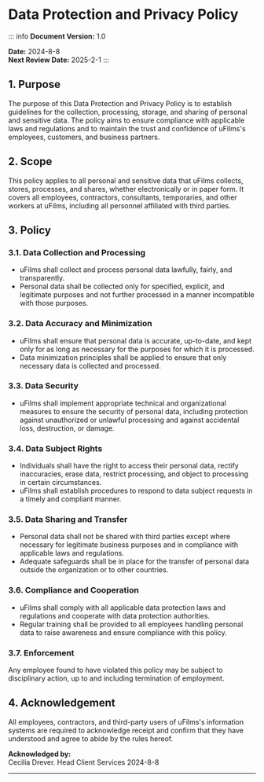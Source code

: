# Data Protection and Privacy Policy

::: info <Badge type="tip" text="Document Data:" />
**Document Version:** 1.0

**Date:** 2024-8-8  
**Next Review Date:** 2025-2-1
:::

## 1. Purpose

The purpose of this Data Protection and Privacy Policy is to establish guidelines for the collection, processing, storage, and sharing of personal and sensitive data. The policy aims to ensure compliance with applicable laws and regulations and to maintain the trust and confidence of uFilms's employees, customers, and business partners.

## 2. Scope

This policy applies to all personal and sensitive data that uFilms collects, stores, processes, and shares, whether electronically or in paper form. It covers all employees, contractors, consultants, temporaries, and other workers at uFilms, including all personnel affiliated with third parties.

## 3. Policy

### 3.1. Data Collection and Processing

- uFilms shall collect and process personal data lawfully, fairly, and transparently.
- Personal data shall be collected only for specified, explicit, and legitimate purposes and not further processed in a manner incompatible with those purposes.

### 3.2. Data Accuracy and Minimization

- uFilms shall ensure that personal data is accurate, up-to-date, and kept only for as long as necessary for the purposes for which it is processed.
- Data minimization principles shall be applied to ensure that only necessary data is collected and processed.

### 3.3. Data Security

- uFilms shall implement appropriate technical and organizational measures to ensure the security of personal data, including protection against unauthorized or unlawful processing and against accidental loss, destruction, or damage.

### 3.4. Data Subject Rights

- Individuals shall have the right to access their personal data, rectify inaccuracies, erase data, restrict processing, and object to processing in certain circumstances.
- uFilms shall establish procedures to respond to data subject requests in a timely and compliant manner.

### 3.5. Data Sharing and Transfer

- Personal data shall not be shared with third parties except where necessary for legitimate business purposes and in compliance with applicable laws and regulations.
- Adequate safeguards shall be in place for the transfer of personal data outside the organization or to other countries.

### 3.6. Compliance and Cooperation

- uFilms shall comply with all applicable data protection laws and regulations and cooperate with data protection authorities.
- Regular training shall be provided to all employees handling personal data to raise awareness and ensure compliance with this policy.

### 3.7. Enforcement

Any employee found to have violated this policy may be subject to disciplinary action, up to and including termination of employment.

## 4. Acknowledgement

All employees, contractors, and third-party users of uFilms's information systems are required to acknowledge receipt and confirm that they have understood and agree to abide by the rules hereof.

**Acknowledged by:**  
Cecilia Drever. Head Client Services
2024-8-8

---
